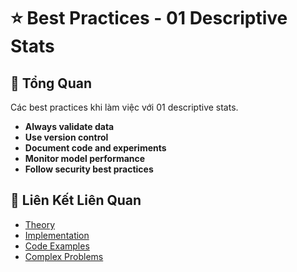 # ⭐ Best Practices - 01 Descriptive Stats

## 🎯 Tổng Quan

Các best practices khi làm việc với 01 descriptive stats.

- **Always validate data**
- **Use version control**
- **Document code and experiments**
- **Monitor model performance**
- **Follow security best practices**

## 🔗 Liên Kết Liên Quan

- [Theory](./THEORY_01_descriptive_stats.md)
- [Implementation](./IMPLEMENTATION_01_descriptive_stats.md)
- [Code Examples](./CODE_EXAMPLES_01_descriptive_stats.md)
- [Complex Problems](./COMPLEX_PROBLEMS.md)
